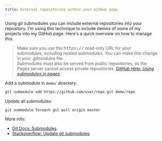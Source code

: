 ```yaml
---
title: External repositories within your GitHub page
---
```

Using git submodules you can include external repositories into your repository.
I'm using this technique to include demos of some of my projects into my GitHub page.
Here's a quick overview on how to manage this.

> Make sure you use the <samp>https://</samp> read-only URL for your submodules, including nested submodules. You can make this change in your *.gitmodules* file.  
> Submodules must also be served from public repositories, as the Pages server cannot access private repositories.
> <cite>[GitHub Help: Using submodules in pages](https://help.github.com/articles/using-submodules-with-pages)</cite>

Add a submodule in `demo/` directory:

```bash
git submodule add https://github.com/user/repo.git demo/repo
```

Update all submodules:

```bash
git submodule foreach git pull origin master
```

More info:
- [Git Docs: Submodules](http://git-scm.com/book/en/Git-Tools-Submodules)
- [Stackoverflow: Update git submodules](http://stackoverflow.com/a/5828396/962027)

